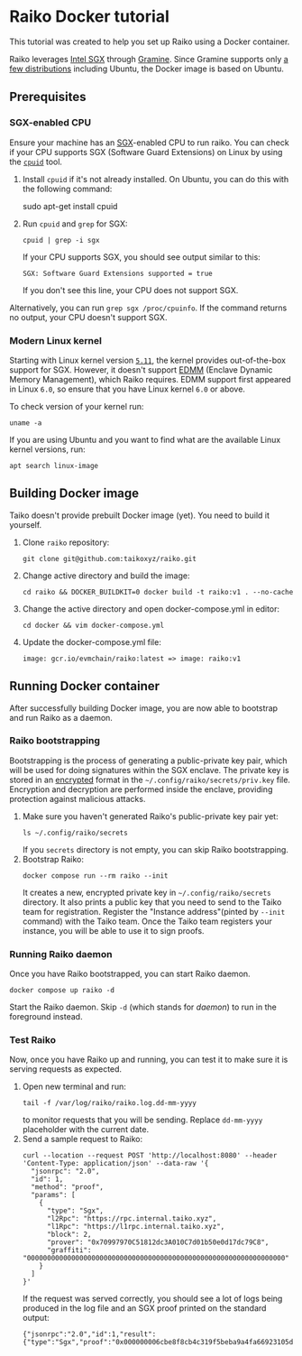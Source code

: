 # Raiko Docker tutorial

This tutorial was created to help you set up Raiko using a Docker container.

Raiko leverages [Intel SGX][sgx] through [Gramine][gramine]. Since Gramine supports only [a few distributions][gramine-distros] including Ubuntu, the Docker image is based on Ubuntu.

[gramine-distros]: https://github.com/gramineproject/gramine/discussions/1555#discussioncomment-7016800
[gramine]: https://gramineproject.io/

## Prerequisites

### SGX-enabled CPU

Ensure your machine has an [SGX][sgx]-enabled CPU to run raiko. You can check if your CPU supports SGX (Software Guard Extensions) on Linux by using the [`cpuid`][cpuid] tool.

1.  Install `cpuid` if it's not already installed. On Ubuntu, you can do this with the following command:

    sudo apt-get install cpuid

2.  Run `cpuid` and `grep` for SGX:

        cpuid | grep -i sgx

    If your CPU supports SGX, you should see output similar to this:

    ```
    SGX: Software Guard Extensions supported = true
    ```

    If you don't see this line, your CPU does not support SGX.

Alternatively, you can run `grep sgx /proc/cpuinfo`. If the command returns no output, your CPU doesn't support SGX.

[sgx]: https://www.intel.com/content/www/us/en/architecture-and-technology/software-guard-extensions.html
[cpuid]: https://manpages.ubuntu.com/manpages/noble/en/man1/cpuid.1.html

### Modern Linux kernel

Starting with Linux kernel version [`5.11`][kernel-5.11], the kernel provides out-of-the-box support for SGX. However, it doesn't support [EDMM][edmm] (Enclave Dynamic Memory Management), which Raiko requires. EDMM support first appeared in Linux `6.0`, so ensure that you have Linux kernel `6.0` or above.

To check version of your kernel run:

```
uname -a
```

If you are using Ubuntu and you want to find what are the available Linux kernel versions, run:

```
apt search linux-image
```

[kernel-5.11]: https://www.intel.com/content/www/us/en/developer/tools/software-guard-extensions/linux-overview.html
[edmm]: https://gramine.readthedocs.io/en/stable/manifest-syntax.html#edmm

## Building Docker image

Taiko doesn't provide prebuilt Docker image (yet). You need to build it yourself.

1. Clone `raiko` repository:
   ```
   git clone git@github.com:taikoxyz/raiko.git
   ```
2. Change active directory and build the image:
   ```
   cd raiko && DOCKER_BUILDKIT=0 docker build -t raiko:v1 . --no-cache
   ```
3. Change the active directory and open docker-compose.yml in editor:
   ```
   cd docker && vim docker-compose.yml
   ```
4. Update the docker-compose.yml file:
   ```
   image: gcr.io/evmchain/raiko:latest => image: raiko:v1
   ```

## Running Docker container

After successfully building Docker image, you are now able to bootstrap and run Raiko as a daemon.

### Raiko bootstrapping

Bootstrapping is the process of generating a public-private key pair, which will be used for doing signatures within the SGX enclave. The private key is stored in an [encrypted][gramine-encrypted-files] format in the `~/.config/raiko/secrets/priv.key` file. Encryption and decryption are performed inside the enclave, providing protection against malicious attacks.

1. Make sure you haven't generated Raiko's public-private key pair yet:
   ```
   ls ~/.config/raiko/secrets
   ```
   If you `secrets` directory is not empty, you can skip Raiko bootstrapping.
2. Bootstrap Raiko:
   ```
   docker compose run --rm raiko --init
   ```
   It creates a new, encrypted private key in `~/.config/raiko/secrets` directory. It also prints a public key that you need to send to the Taiko team for registration.
   Register the "Instance address"(pinted by `--init` command) with the Taiko team. Once the Taiko team registers your instance, you will be able to use it to sign proofs.

[gramine-encrypted-files]: https://gramine.readthedocs.io/en/stable/manifest-syntax.html#encrypted-files

### Running Raiko daemon

Once you have Raiko bootstrapped, you can start Raiko daemon.

```
docker compose up raiko -d
```

Start the Raiko daemon. Skip `-d` (which stands for _daemon_) to run in the foreground instead.

### Test Raiko

Now, once you have Raiko up and running, you can test it to make sure it is serving requests as expected.

1. Open new terminal and run:
   ```
   tail -f /var/log/raiko/raiko.log.dd-mm-yyyy
   ```
   to monitor requests that you will be sending. Replace `dd-mm-yyyy` placeholder with the current date.
2. Send a sample request to Raiko:
   ```
   curl --location --request POST 'http://localhost:8080' --header 'Content-Type: application/json' --data-raw '{
     "jsonrpc": "2.0",
     "id": 1,
     "method": "proof",
     "params": [
       {
         "type": "Sgx",
         "l2Rpc": "https://rpc.internal.taiko.xyz",
         "l1Rpc": "https://l1rpc.internal.taiko.xyz",
         "block": 2,
         "prover": "0x70997970C51812dc3A010C7d01b50e0d17dc79C8",
         "graffiti": "0000000000000000000000000000000000000000000000000000000000000000"
       }
     ]
   }'
   ```
   If the request was served correctly, you should see a lot of logs being produced in the log file and an SGX proof printed on the standard output:
   ```
   {"jsonrpc":"2.0","id":1,"result":{"type":"Sgx","proof":"0x000000006cbe8f8cb4c319f5beba9a4fa66923105dc90aec3c5214eed022323b9200097b647208956cc1b7ce0d8c0777df657caace329cc73f2398b137095128c7717167fc52d6474887e98e0f97149c9be2ca63a458dc8a1b"}}
   ```
